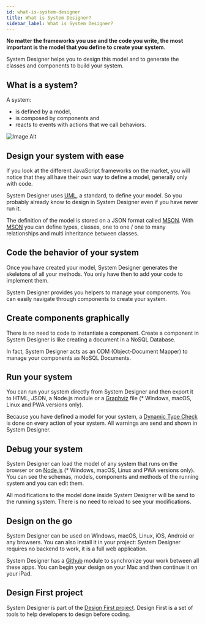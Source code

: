 ```yaml
---
id: what-is-system-designer
title: What is System Designer?
sidebar_label: What is System Designer?
---
```


**No matter the frameworks you use and the code you write, the most important is the model that you define to create your system**. 

System Designer helps you to design this model and to generate the classes and components to build your system.

## What is a system?

A system:

* is defined by a model,
* is composed by components and
* reacts to events with actions that we call behaviors.

![Image Alt](../../img/what-is-system-designer-diagram.png)

## Design your system with ease

If you look at the different JavaScript frameworks on the market, you will notice that they all have their own way to define a model, generally only with code.

System Designer uses [UML](http://www.uml.org), a standard, to define your model. So you probably already know to design in System Designer even if you have never run it.

The definition of the model is stored on a JSON format called [MSON](https://designfirst.io/systemruntime/documentation/docs/design-your-model.html#defining-your-model). With [MSON](https://designfirst.io/systemruntime/documentation/docs/design-your-model.html#defining-your-model) you can define types, classes, one to one / one to many relationships and multi inheritance between classes.

## Code the behavior of your system

Once you have created your model, System Designer generates the skeletons of all your methods. You only have then to add your code to implement them.

System Designer provides you helpers to manage your components. You can easily navigate through components to create your system.

## Create components graphically

There is no need to code to instantiate a component. Create a component in System Designer is like creating a document in a NoSQL Database.

In fact, System Designer acts as an ODM (Object-Document Mapper) to manage your components as NoSQL Documents.

## Run your system

You can run your system directly from System Designer and then export it to HTML, JSON, a Node.js module or a [Graphviz](https://graphviz.org) file (* Windows, macOS, Linux and PWA versions only).

Because you have defined a model for your system, a [Dynamic Type Check](https://en.wikipedia.org/wiki/Type_system#DYNAMIC) is done on every action of your system. All warnings are send and shown in System Designer.

## Debug your system

System Designer can load the model of any system that runs on the browser or on [Node.js](https://nodejs.org/en/)  (* Windows, macOS, Linux and PWA versions only). You can see the schemas, models, components and methods of the running system and you can edit them.

All modifications to the model done inside System Designer will be send to the running system. There is no need to reload to see your modifications.

## Design on the go

System Designer can be used on Windows, macOS, Linux, iOS, Android or any browsers. You can also install it in your project: System Designer requires no backend to work, it is a full web application.

System Designer has a [Github](https://github.com) module to synchronize your work between all these apps. You can begin your design on your Mac and then continue it on your iPad.

## Design First project

System Designer is part of the [Design First project](https://github.com/design-first). Design First is a set of tools to help developers to design before coding.